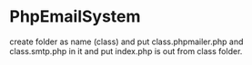 # PhpEmailSystem
create folder as name (class) and put class.phpmailer.php and class.smtp.php in it and put index.php is out from class folder.

